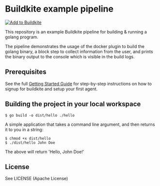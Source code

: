 # Buildkite example pipeline

[![Add to Buildkite](https://buildkite.com/button.svg)](https://buildkite.com/new)

This repository is an example Buildkite pipeline for building & running a golang program.

The pipeline demonstrates the usage of the docker plugin to build the golang binary, a block step to collect information from the user, and prints the binary output to the console which is visible in the build logs.


## Prerequisites
See the full [Getting Started Guide](https://buildkite.com/docs/tutorials/getting-started) for step-by-step instructions on how to signup for buildkite and setup your first agent.


## Building the project in your local workspace

```
$ go build -o dist/hello ./hello
```

A simple application that takes a command line argument, and then returns it to you in a string:

```
$ chmod +x dist/hello
$ ./dist/hello John Doe
```

The above will return 'Hello, John Doe!'

## License
See LICENSE (Apache License)

